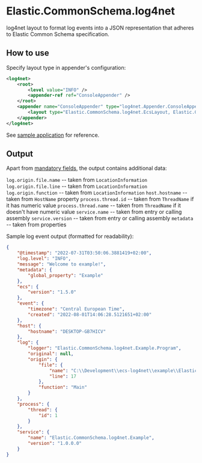 # Elastic.CommonSchema.log4net

log4net layout to format log events into a JSON representation that adheres to Elastic Common Schema specification.

## How to use

Specify layout type in appender's configuration:

```xml
<log4net>
    <root>
        <level value="INFO" />
        <appender-ref ref="ConsoleAppender" />
    </root>
    <appender name="ConsoleAppender" type="log4net.Appender.ConsoleAppender">
        <layout type="Elastic.CommonSchema.log4net.EcsLayout, Elastic.CommonSchema.log4net" />
    </appender>
</log4net>
```

See [sample application](example/Elastic.CommonSchema.log4net.Example/) for reference.

## Output

Apart from [mandatory fields](https://www.elastic.co/guide/en/ecs/current/ecs-guidelines.html#_general_guidelines), the output contains additional data:

`log.origin.file.name` -- taken from `LocationInformation`
`log.origin.file.line` -- taken from `LocationInformation`
`log.origin.function` -- taken from `LocationInformation`
`host.hostname` -- taken from `HostName` property
`process.thread.id` -- taken from `ThreadName` if it has numeric value
`process.thread.name` -- taken from `ThreadName` if it doesn't have numeric value
`service.name` -- taken from entry or calling assembly
`service.version` -- taken from entry or calling assembly
`metadata` -- taken from properties

Sample log event output (formatted for readability):

```json
{
    "@timestamp": "2022-07-31T03:50:06.3881419+02:00",
    "log.level": "INFO",
    "message": "Welcome to example!",
    "metadata": {
        "global_property": "Example"
    },
    "ecs": {
        "version": "1.5.0"
    },
    "event": {
        "timezone": "Central European Time",
        "created": "2022-08-01T14:06:28.5121651+02:00"
    },
    "host": {
        "hostname": "DESKTOP-GB7HICV"
    },
    "log": {
        "logger": "Elastic.CommonSchema.log4net.Example.Program",
        "original": null,
        "origin": {
            "file": {
                "name": "C:\\Development\\ecs-log4net\\example\\Elastic.CommonSchema.log4net.Example\\Program.cs",
                "line": 17
            },
            "function": "Main"
        }
    },
    "process": {
        "thread": {
            "id": 1
        }
    },
    "service": {
        "name": "Elastic.CommonSchema.log4net.Example",
        "version": "1.0.0.0"
    }
}
```